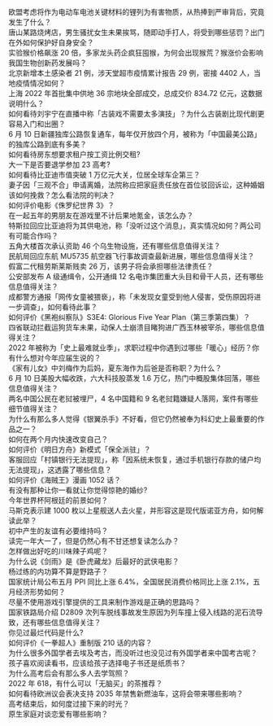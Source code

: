欧盟考虑将作为电动车电池关键材料的锂列为有害物质，从热捧到严审背后，究竟发生了什么？  
唐山某路烧烤店，男生骚扰女生未果挨骂，随即动手打人，将受到哪些惩罚？出门在外如何保护好自身安全？  
实验猴价格飙涨 20 倍，多家龙头药企疯狂囤猴，为何会出现猴荒？猴涨价会影响我国生物创新药发展吗？  
北京新增本土感染者 21 例，涉天堂超市疫情累计报告 29 例，密接 4402 人，当地疫情情况如何？  
上海 2022 年首批集中供地 36 宗地块全部成交，总成交价 834.72 亿元，这数据说明什么？  
如何看待刘宇宁在直播中称「古装戏不需要太多演技」？为什么古装剧比现代剧更容易入门和出圈？  
6 月 10 日新疆独库公路恢复通车，每年仅开放四个月，被称为「中国最美公路」的独库公路到底有多美？  
如何看待房东想要求租户按工资比例交租?  
大一下是否要退学参加 23 高考?  
如何看待比亚迪市值突破 1 万亿元大关，位居全球车企第三？  
妻子因「三观不合」申请离婚，法院称应把家庭责任放在首位驳回诉讼，这种婚姻该如何挽救？怎么看法院的判决？  
如何评价电影《侏罗纪世界 3》？  
在一起五年的男朋友在游戏里不计后果地氪金，该怎么办？  
特斯拉回应比亚迪将为其供电池，称「没听过这个消息」，真实情况如何？两公司有可能合作吗？  
五角大楼首次承认资助 46 个乌生物设施，还有哪些信息值得关注？  
民航局回应东航 MU5735 航空器飞行事故调查最新进展，哪些信息值得关注？  
假富二代租劳斯莱斯贱卖 26 万，该男子将会承担哪些法律责任？  
公安部发布 A 级通缉令，公开通缉 12 名电诈集团重大头目和骨干人员，还有哪些信息值得关注？  
成都警方通报「网传女童被猥亵」，称「未发现女童受到他人侵害，受伤原因将进一步调查」，如何看待此事？  
如何评价《黑袍纠察队》S3E4: Glorious Five Year Plan（第三季第四集）？  
四省联动拦截运狗货车未果，动保人士崩溃目睹狗进广西玉林被宰杀，哪些信息值得关注？  
2022 年被称为「史上最难就业季」，求职过程中你遇到过哪些「暖心」经历？你有什么想对今年应届生说的？  
《家有儿女》中刘梅作为后妈，夏东海作为后爸是否称职？为什么？  
6 月 10 日美股大幅收跌，六大科技股蒸发 1.6 万亿，热门中概股集体回落，哪些信息值得关注？  
两名中国公民在老挝被埋尸，4 名中国籍和 9 名老挝籍嫌疑人落网，案件有哪些细节值得关注？  
为什么有那么多人觉得《银翼杀手》不好看，但它仍然被奉为科幻史上最重要的作品之一？  
如何在两个月内快速改变自己？  
如何评价《明日方舟》新模式「保全派驻」？  
客服回应「村镇银行无法提现」，称「因系统未恢复，通过手机银行存款的储户均无法提现」，这透露了哪些信息？  
如何评价《海贼王》漫画 1052 话？  
有没有那种让你一看就让你觉得惊艳的婚纱?  
今年世界杯阿根廷的前景如何？  
马斯克表示建 1000 枚以上星舰送人去火星，并形容这是现代版诺亚方舟，如何解读此举？  
初中产生的友谊有必要维持吗？  
读完一年大一了，但是仍然心有不甘还想复读怎么办？  
怎样做出好吃的川味辣子鸡呢？  
为什么说《剑雨》是《卧虎藏龙》后最好的武侠电影？  
杨过练的内功算不算是野路子？  
国家统计局公布五月 PPI 同比上涨 6.4%，全国居民消费价格同比上涨 2.1%，五月经济形势如何？  
尽量不使用游戏引擎提供的工具来制作游戏是正确的思路吗？  
国家铁路局介绍 D2809 次列车脱线事故发生原因为列车撞上侵入线路的泥石流导致，还有哪些信息值得关注？  
你见过最烂代码是什么?  
如何评价《一拳超人》重制版 210 话的内容？  
为什么很多外国学者去埃及考古，而没听过也没见过有外国学者来中国考古呢？  
孩子喜欢阅读看书，应该给孩子选择电子书还是纸质书？  
为什么高考后会有那么多人去学驾照？  
2022 年 618，有什么可以「无脑买」的茶推荐？  
如何看待欧洲议会表决支持 2035 年禁售新燃油车，这将会带来哪些影响？  
高考结束后，如何度过接下来的时光？  
原生家庭对谈恋爱有哪些影响？  

